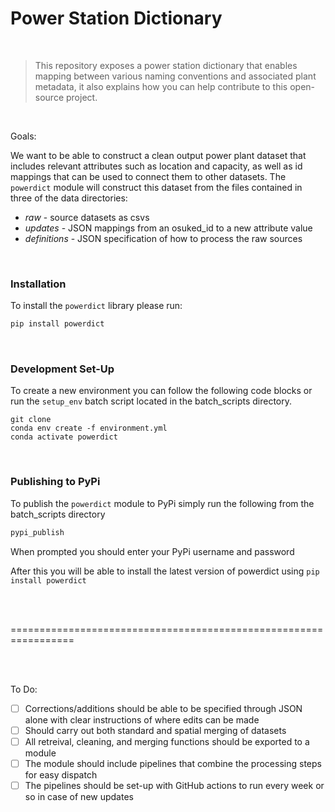 # Power Station Dictionary

<br>

> This repository exposes a power station dictionary that enables mapping between various naming conventions and associated plant metadata, it also explains how you can help contribute to this open-source project.

<br>

Goals:

We want to be able to construct a clean output power plant dataset that includes relevant attributes such as location and capacity, as well as id mappings that can be used to connect them to other datasets. The `powerdict` module will construct this dataset from the files contained in three of the data directories:

* *raw* - source datasets as csvs
* *updates* - JSON mappings from an osuked_id to a new attribute value
* *definitions* - JSON specification of how to process the raw sources

<br>

### Installation

To install the `powerdict` library please run:

```bash
pip install powerdict
```

<br>

### Development Set-Up

To create a new environment you can follow the following code blocks or run the `setup_env` batch script located in the batch_scripts directory.

```
git clone
conda env create -f environment.yml
conda activate powerdict
```

<br>

### Publishing to PyPi

To publish the `powerdict` module to PyPi simply run the following from the batch_scripts directory

```bash
pypi_publish
```

When prompted you should enter your PyPi username and password

After this you will be able to install the latest version of powerdict using `pip install powerdict`

<br>
<br>

=================================================================

<br>
<br>

To Do:
- [ ] Corrections/additions should be able to be specified through JSON alone with clear instructions of where edits can be made
- [ ] Should carry out both standard and spatial merging of datasets
- [ ] All retreival, cleaning, and merging functions should be exported to a module
- [ ] The module should include pipelines that combine the processing steps for easy dispatch
- [ ] The pipelines should be set-up with GitHub actions to run every week or so in case of new updates